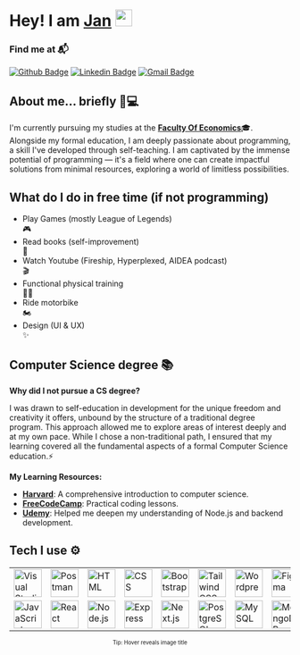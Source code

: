 <h1>
  Hey! I am <a href="https://www.urbandictionary.com/define.php?term=Jan">Jan</a> <img height="30px" src="https://emojis.slackmojis.com/emojis/images/1531849430/4246/blob-sunglasses.gif?1531849430">
</h1>

<h3>Find me at 📬</h3>

[![Github Badge](http://img.shields.io/badge/-Github-black?style=flat-square&logo=github&link=https://github.com/janarnez/)](https://github.com/janarnez/) 
[![Linkedin Badge](https://img.shields.io/badge/-LinkedIn-blue?style=flat-square&logo=Linkedin&logoColor=white&link=https://www.linkedin.com/in/hemanthkollipara/)](https://www.linkedin.com/in/hemanthkollipara)
[![Gmail Badge](https://img.shields.io/badge/-Gmail-d14836?style=flat-square&logo=Gmail&logoColor=white&link=mailto:arnezjan8@gmail.com)](mailto:arnezjan8@gmail.com)

<h2>About me... briefly 🧑💻</h2>

 I'm currently pursuing my studies at the [**Faculty Of Economics**](http://www.ef.uni-lj.si)🎓. Alongside my formal education, I am deeply passionate about programming, a skill I've developed through self-teaching. I am captivated by the immense potential of programming — it's a field where one can create impactful solutions from minimal resources, exploring a world of limitless possibilities. 

 <h2>What do I do in free time (if not programming)</h2>
 <ul>
	 <li>Play Games (mostly League of Legends)</li>🎮
	 <li>Read books (self-improvement)</li>📕
	 <li>Watch Youtube (Fireship, Hyperplexed, AIDEA podcast)</li>🎬
	 <li>Functional physical training</li>🏋️‍♂️
	 <li>Ride motorbike</li>🏍
	 <li>Design (UI & UX)</li>✨
 </ul>

<h2>Computer Science degree 📚</h2>

**Why did I not pursue a CS degree?** 

<p> I was drawn to self-education in development for the unique freedom and creativity it offers, unbound by the structure of a traditional degree program. This approach allowed me to explore areas of interest deeply and at my own pace. While I chose a non-traditional path, I ensured that my learning covered all the fundamental aspects of a formal Computer Science education.⚡ </p>

**My Learning Resources:**
  - [**Harvard**](https://www.harvardonline.harvard.edu/course/cs50-introduction-computer-science): A comprehensive introduction to computer science.
  - [**FreeCodeCamp**](https://www.freecodecamp.org/): Practical coding lessons.
  - [**Udemy**](https://www.udemy.com/course/nodejs-the-complete-guide/learn/lecture/11739048#overview): Helped me deepen my understanding of Node.js and backend development.

<h2>Tech I use ⚙️</h2> 
  
<div align="center">
	<table>
		<tr>
			<td><img width="50" src="https://user-images.githubusercontent.com/25181517/192108891-d86b6220-e232-423a-bf5f-90903e6887c3.png" alt="Visual Studio Code" title="Visual Studio Code"/> </td>
			<td><img width="50" src="https://user-images.githubusercontent.com/25181517/192109061-e138ca71-337c-4019-8d42-4792fdaa7128.png" alt="Postman" title="Postman"/></td>
			<td><img width="50" src="https://user-images.githubusercontent.com/25181517/192158954-f88b5814-d510-4564-b285-dff7d6400dad.png" alt="HTML" title="HTML"/></td>
			<td><img width="50" src="https://user-images.githubusercontent.com/25181517/183898674-75a4a1b1-f960-4ea9-abcb-637170a00a75.png" alt="CSS" title="CSS"/></td>
			<td><img width="50" src="https://user-images.githubusercontent.com/25181517/183898054-b3d693d4-dafb-4808-a509-bab54cf5de34.png" alt="Bootstrap" title="Bootstrap"/></td>
			<td><img width="50" src="https://user-images.githubusercontent.com/25181517/202896760-337261ed-ee92-4979-84c4-d4b829c7355d.png" alt="Tailwind CSS" title="Tailwind CSS"/></td>
			<td><img width="50" src="https://user-images.githubusercontent.com/25181517/192158957-b1256181-356c-46a3-beb9-487af08a6266.png" alt="Wordpress" title="Wordpress"/></td>
			<td><img width="50" src="https://user-images.githubusercontent.com/25181517/189715289-df3ee512-6eca-463f-a0f4-c10d94a06b2f.png" alt="Figma" title="Figma"/></td>
		</tr>
		<tr>
			<td><img width="50" src="https://user-images.githubusercontent.com/25181517/117447155-6a868a00-af3d-11eb-9cfe-245df15c9f3f.png" alt="JavaScript" title="JavaScript"/></td>
			<td><img width="50" src="https://user-images.githubusercontent.com/25181517/183897015-94a058a6-b86e-4e42-a37f-bf92061753e5.png" alt="React" title="React"/></td>
			<td><img width="50" src="https://user-images.githubusercontent.com/25181517/183568594-85e280a7-0d7e-4d1a-9028-c8c2209e073c.png" alt="Node.js" title="Node.js"/></td>
			<td><img width="50" src="https://user-images.githubusercontent.com/25181517/183859966-a3462d8d-1bc7-4880-b353-e2cbed900ed6.png" alt="Express" title="Express"/></td>
			<td><img width="50" src="https://github.com/marwin1991/profile-technology-icons/assets/136815194/5f8c622c-c217-4649-b0a9-7e0ee24bd704" alt="Next.js" title="Next.js"/></td>
			<td><img width="50" src="https://user-images.githubusercontent.com/25181517/117208740-bfb78400-adf5-11eb-97bb-09072b6bedfc.png" alt="PostgreSQL" title="PostgreSQL"/></td>
			<td><img width="50" src="https://user-images.githubusercontent.com/25181517/183896128-ec99105a-ec1a-4d85-b08b-1aa1620b2046.png" alt="MySQL" title="MySQL"/></td>
			<td><img width="50" src="https://user-images.githubusercontent.com/25181517/182884177-d48a8579-2cd0-447a-b9a6-ffc7cb02560e.png" alt="MongoDB" title="MongoDB"/></td>
		</tr>
	</table>
		<sup><sub>Tip: Hover reveals image title</sub></sup>
</div>
